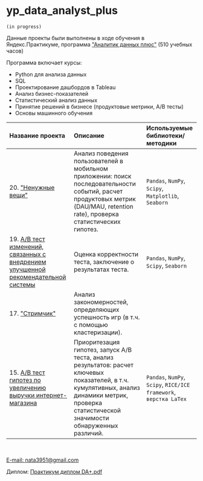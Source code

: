 # yp_data_analyst_plus
`(in progress)`

Данные проекты были выполнены в ходе обучения в Яндекс.Практикуме, 
программа ["Аналитик данных плюс"](https://practicum.yandex.ru/data-analyst-plus/) (510 учебных часов)

Программа включает курсы:
- Python для анализа данных
- SQL
- Проектирование дашбордов в Tableau
- Анализ бизнес-показателей
- Статистический анализ данных
- Принятие решений в бизнесе (продуктовые метрики, A/B тесты)
- Основы машинного обучения


| Название проекта | Описание | Используемые библиотеки/методики | 
| :---------------------- | :---------------------- | :---------------------- |
|20. ["Ненужные вещи"](https://github.com/Nata3951/YP_data_analyst_plus/blob/e03f93d2047ab795bef7c796134417a740b4c615/client-behavior/220526%20mobile%20app%20clean.ipynb) | Анализ поведения пользователей в мобильном приложении: поиск последовательности событий, расчет продуктовых метрик (DAU/MAU, retention rate), проверка статистических гипотез.| `Pandas`, `NumPy`, `Scipy`, `Matplotlib`, `Seaborn` |
|19. [A/B тест изменений, связанных с внедрением улучшенной рекомендательной системы](https://github.com/Nata3951/YP_data_analyst_plus/blob/main/19.%20AB%20test%20final/AB%20test%20final.ipynb) |Оценка корректности теста, заключение о результатах теста.|`Pandas`, `NumPy`, `Scipy`, `Seaborn`|
|17. ["Стримчик"](https://github.com/Nata3951/YP_data_analyst_plus/blob/main/17.%20Game%20success%20factors/220426%20game%20success.ipynb)|Анализ закономерностей, определяющих успешность игр (в т.ч. с помощью кластеризации).||
|15. [A/В тест гипотез по увеличению выручки интернет-магазина]()|Приоритезация гипотез, запуск А/В теста, анализ результатов: расчет ключевых показателей, в т.ч. кумулятивных, анализ динамики метрик, проверка статистической значимости обнаруженных различий.|`Pandas`, `NumPy`, `Scipy`, `RICE/ICE framework`, `верстка LaTex`|



<br>
  
[E-mail: nata3951@gmail.com](mailto:nata3951@gmail.com) 

Диплом: [Практикум диплом DA+.pdf](https://github.com/Nata3951/YP_data_analyst_plus/files/8843755/DA%2B.pdf)
